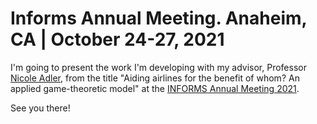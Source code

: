 # Informs Annual Meeting.  Anaheim, CA | October 24-27, 2021


I'm going to present the work I'm developing with my advisor, Professor [Nicole Adler](https://nicoleadler.huji.ac.il/), from the title "Aiding airlines for the benefit of whom? An applied game-theoretic model" at the [INFORMS Annual Meeting 2021](https://meetings.informs.org/wordpress/anaheim2021/).

See you there!

